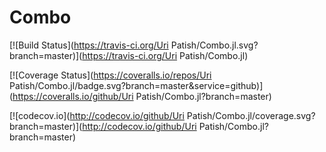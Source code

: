 # Combo

[![Build Status](https://travis-ci.org/Uri Patish/Combo.jl.svg?branch=master)](https://travis-ci.org/Uri Patish/Combo.jl)

[![Coverage Status](https://coveralls.io/repos/Uri Patish/Combo.jl/badge.svg?branch=master&service=github)](https://coveralls.io/github/Uri Patish/Combo.jl?branch=master)

[![codecov.io](http://codecov.io/github/Uri Patish/Combo.jl/coverage.svg?branch=master)](http://codecov.io/github/Uri Patish/Combo.jl?branch=master)
